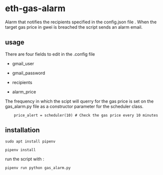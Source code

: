 # eth-gas-alarm

Alarm that notifies the recipients specified in the config.json file . When the target gas price in gwei is breached the script sends an alarm email.

## usage

There are four fields to edit in the .config file

* gmail_user

* gmail_password

* recipients

* alarm_price

The frequency in which the scipt will querry for the gas price is set on the gas_alarm.py file as a constructor parameter for the scheduler class.

```
    price_alert = scheduler(10) # Check the gas price every 10 minutes
```
## installation

```
sudo apt install pipenv

pipenv install

```

run the script with :

```
pipenv run python gas_alarm.py

```